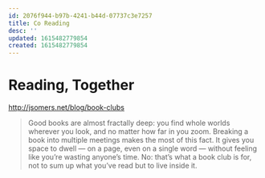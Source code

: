 ```yaml
---
id: 2076f944-b97b-4241-b44d-07737c3e7257
title: Co Reading
desc: ''
updated: 1615482779854
created: 1615482779854
---
```

# Reading, Together

<http://jsomers.net/blog/book-clubs>

> Good books are almost fractally deep: you find whole worlds wherever you look, and no matter how far in you zoom. Breaking a book into multiple meetings makes the most of this fact. It gives you space to dwell — on a page, even on a single word — without feeling like you’re wasting anyone’s time. No: that’s what a book club is for, not to sum up what you’ve read but to live inside it.

